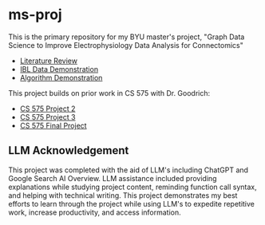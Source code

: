 # ms-proj

This is the primary repository for my BYU master's project, "Graph Data Science to Improve Electrophysiology Data Analysis for Connectomics"

- [Literature Review](https://github.com/jwb-byu/ms-proj/blob/main/review/review.pdf)
- [IBL Data Demonstration](https://github.com/jwb-byu/ms-proj/blob/main/data-demo/nsp_data_demo_jwb.ipynb)
- [Algorithm Demonstration](https://github.com/jwb-byu/ms-proj/blob/main/replication/replication.ipynb)

This project builds on prior work in CS 575 with Dr. Goodrich:
- [CS 575 Project 2](https://github.com/jwb-byu/ms-proj/blob/main/prior/proj-2.pdf)
- [CS 575 Project 3](https://github.com/jwb-byu/ms-proj/blob/main/prior/proj-3.pdf)
- [CS 575 Final Project](https://github.com/jwb-byu/ms-proj/blob/main/prior/proj-final.pdf)

## LLM Acknowledgement

This project was completed with the aid of LLM's including ChatGPT and Google Search AI Overview. LLM assistance included providing explanations while studying project content, reminding function call syntax, and helping with technical writing. This project demonstrates my best efforts to learn through the project while using LLM's to expedite repetitive work, increase productivity, and access information.
